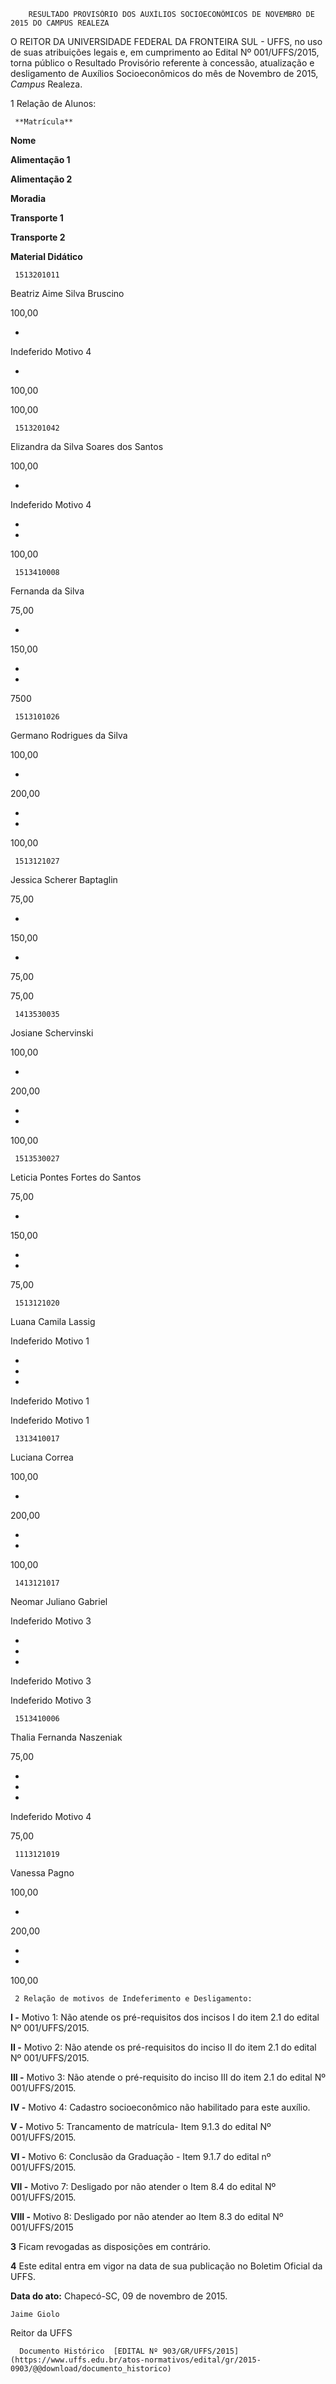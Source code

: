         RESULTADO PROVISÓRIO DOS AUXÍLIOS SOCIOECONÔMICOS DE NOVEMBRO DE 2015 DO CAMPUS REALEZA  

O REITOR DA UNIVERSIDADE FEDERAL DA FRONTEIRA SUL - UFFS, no uso de suas atribuições legais e, em cumprimento ao Edital Nº 001/UFFS/2015, torna público o Resultado Provisório referente à concessão, atualização e desligamento de Auxílios Socioeconômicos do mês de Novembro de 2015, *Campus* Realeza.

 1 Relação de Alunos:

     **Matrícula**

   **Nome**

   **Alimentação 1**

   **Alimentação 2**

   **Moradia**

   **Transporte 1**

   **Transporte 2**

   **Material Didático**

     1513201011

   Beatriz Aime Silva Bruscino

   100,00

   -

   Indeferido Motivo 4

   -

   100,00

   100,00

     1513201042

   Elizandra da Silva Soares dos Santos

   100,00

   -

   Indeferido Motivo 4

   -

   -

   100,00

     1513410008

   Fernanda da Silva

   75,00

   -

   150,00

   -

   -

   7500

     1513101026

   Germano Rodrigues da Silva

   100,00

   -

   200,00

   -

   -

   100,00

     1513121027

   Jessica Scherer Baptaglin

   75,00

   -

   150,00

   -

   75,00

   75,00

     1413530035

   Josiane Schervinski

   100,00

   -

   200,00

   -

   -

   100,00

     1513530027

   Leticia Pontes Fortes do Santos

   75,00

   -

   150,00

   -

   -

   75,00

     1513121020

   Luana Camila Lassig

   Indeferido Motivo 1

   -

   -

   -

   Indeferido Motivo 1

   Indeferido Motivo 1

     1313410017

   Luciana Correa

   100,00

   -

   200,00

   -

   -

   100,00

     1413121017

   Neomar Juliano Gabriel

   Indeferido Motivo 3

   -

   -

   -

   Indeferido Motivo 3

   Indeferido Motivo 3

     1513410006

   Thalia Fernanda Naszeniak

   75,00

   -

   -

   -

   Indeferido Motivo 4

   75,00

     1113121019

   Vanessa Pagno

   100,00

   -

   200,00

   -

   -

   100,00

     2 Relação de motivos de Indeferimento e Desligamento:

 **I -** Motivo 1: Não atende os pré-requisitos dos incisos I do item 2.1 do edital Nº 001/UFFS/2015.

 **II -** Motivo 2: Não atende os pré-requisitos do inciso II do item 2.1 do edital Nº 001/UFFS/2015.

 **III -** Motivo 3: Não atende o pré-requisito do inciso III do item 2.1 do edital Nº 001/UFFS/2015.

 **IV -** Motivo 4: Cadastro socioeconômico não habilitado para este auxílio.

 **V -** Motivo 5: Trancamento de matrícula- Item 9.1.3 do edital Nº 001/UFFS/2015.

 **VI -** Motivo 6: Conclusão da Graduação - Item 9.1.7 do edital nº 001/UFFS/2015.

 **VII -** Motivo 7: Desligado por não atender o Item 8.4 do edital Nº 001/UFFS/2015.

 **VIII -** Motivo 8: Desligado por não atender ao Item 8.3 do edital Nº 001/UFFS/2015

 **3** Ficam revogadas as disposições em contrário.

 **4** Este edital entra em vigor na data de sua publicação no Boletim Oficial da UFFS.

  

   **Data do ato:** Chapecó-SC, 09 de novembro de 2015.   
 

    Jaime Giolo   
 Reitor da UFFS 

      Documento Histórico  [EDITAL Nº 903/GR/UFFS/2015](https://www.uffs.edu.br/atos-normativos/edital/gr/2015-0903/@@download/documento_historico)     
      